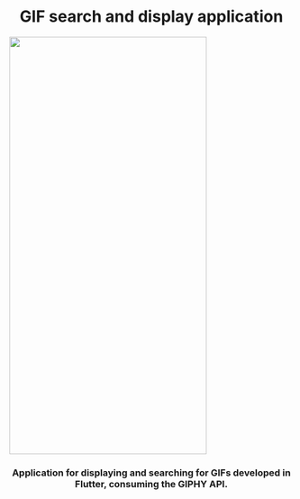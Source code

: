 <h1 align="center">GIF search and display application</h1>

<img class="display: block, margin: 0 auto" src="/photos/gif_search.gif" height="740" width="350">

<h3 align="center">
    <p>Application for displaying and searching for GIFs developed in Flutter, consuming the GIPHY API.</p>
</h3>